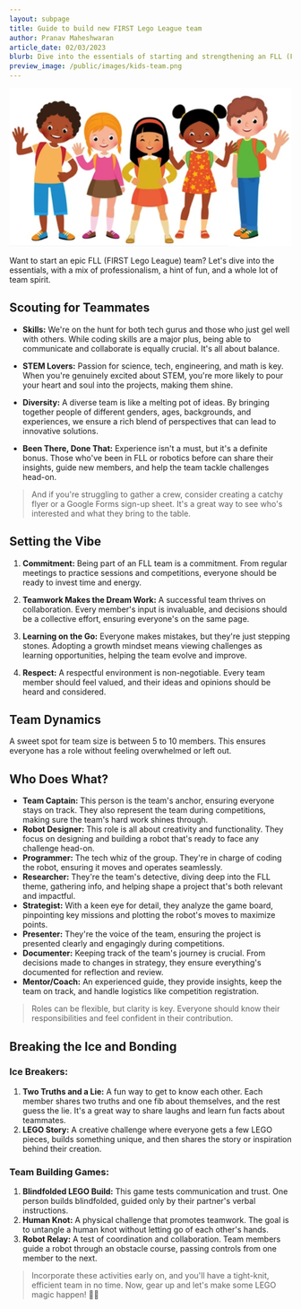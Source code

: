 ```yaml
---
layout: subpage
title: Guide to build new FIRST Lego League team
author: Pranav Maheshwaran
article_date: 02/03/2023
blurb: Dive into the essentials of starting and strengthening an FLL (FIRST Lego League) team. From scouting teammates to setting the vibe, get insights on creating a successful team with a mix of professionalism, fun, and team spirit.
preview_image: /public/images/kids-team.png
---
```


![](/public/images/kids-team.png "FLL Team")

Want to start an epic FLL (FIRST Lego League) team? Let's dive into the essentials, with a mix of professionalism, a hint of fun, and a whole lot of team spirit.

## Scouting for Teammates

- **Skills:** We're on the hunt for both tech gurus and those who just gel well with others. While coding skills are a major plus, being able to communicate and collaborate is equally crucial. It's all about balance.
  
- **STEM Lovers:** Passion for science, tech, engineering, and math is key. When you're genuinely excited about STEM, you're more likely to pour your heart and soul into the projects, making them shine.

- **Diversity:** A diverse team is like a melting pot of ideas. By bringing together people of different genders, ages, backgrounds, and experiences, we ensure a rich blend of perspectives that can lead to innovative solutions.

- **Been There, Done That:** Experience isn't a must, but it's a definite bonus. Those who've been in FLL or robotics before can share their insights, guide new members, and help the team tackle challenges head-on.

> And if you're struggling to gather a crew, consider creating a catchy flyer or a Google Forms sign-up sheet. It's a great way to see who's interested and what they bring to the table.

## Setting the Vibe

1. **Commitment:** Being part of an FLL team is a commitment. From regular meetings to practice sessions and competitions, everyone should be ready to invest time and energy.

2. **Teamwork Makes the Dream Work:** A successful team thrives on collaboration. Every member's input is invaluable, and decisions should be a collective effort, ensuring everyone's on the same page.

3. **Learning on the Go:** Everyone makes mistakes, but they're just stepping stones. Adopting a growth mindset means viewing challenges as learning opportunities, helping the team evolve and improve.

4. **Respect:** A respectful environment is non-negotiable. Every team member should feel valued, and their ideas and opinions should be heard and considered.

## Team Dynamics

A sweet spot for team size is between 5 to 10 members. This ensures everyone has a role without feeling overwhelmed or left out.

## Who Does What?

- **Team Captain:** This person is the team's anchor, ensuring everyone stays on track. They also represent the team during competitions, making sure the team's hard work shines through.
- **Robot Designer:** This role is all about creativity and functionality. They focus on designing and building a robot that's ready to face any challenge head-on.
- **Programmer:** The tech whiz of the group. They're in charge of coding the robot, ensuring it moves and operates seamlessly.
- **Researcher:** They're the team's detective, diving deep into the FLL theme, gathering info, and helping shape a project that's both relevant and impactful.
- **Strategist:** With a keen eye for detail, they analyze the game board, pinpointing key missions and plotting the robot's moves to maximize points.
- **Presenter:** They're the voice of the team, ensuring the project is presented clearly and engagingly during competitions.
- **Documenter:** Keeping track of the team's journey is crucial. From decisions made to changes in strategy, they ensure everything's documented for reflection and review.
- **Mentor/Coach:** An experienced guide, they provide insights, keep the team on track, and handle logistics like competition registration.

> Roles can be flexible, but clarity is key. Everyone should know their responsibilities and feel confident in their contribution.

## Breaking the Ice and Bonding

### Ice Breakers:

1. **Two Truths and a Lie:** A fun way to get to know each other. Each member shares two truths and one fib about themselves, and the rest guess the lie. It's a great way to share laughs and learn fun facts about teammates.
2. **LEGO Story:** A creative challenge where everyone gets a few LEGO pieces, builds something unique, and then shares the story or inspiration behind their creation.

### Team Building Games:

1. **Blindfolded LEGO Build:** This game tests communication and trust. One person builds blindfolded, guided only by their partner's verbal instructions.
2. **Human Knot:** A physical challenge that promotes teamwork. The goal is to untangle a human knot without letting go of each other's hands.
3. **Robot Relay:** A test of coordination and collaboration. Team members guide a robot through an obstacle course, passing controls from one member to the next.

> Incorporate these activities early on, and you'll have a tight-knit, efficient team in no time. Now, gear up and let's make some LEGO magic happen! 🤖🌟
